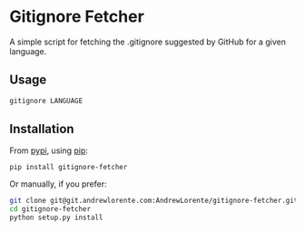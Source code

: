 # Gitignore Fetcher

A simple script for fetching the .gitignore suggested by GitHub for a given language.

## Usage

```Bash
gitignore LANGUAGE
```

## Installation

From [pypi](http://pypi.python.org/), using [pip](https://pip.pypa.io/en/stable/):

```
pip install gitignore-fetcher
```

Or manually, if you prefer:

```Bash
git clone git@git.andrewlorente.com:AndrewLorente/gitignore-fetcher.git
cd gitignore-fetcher
python setup.py install
```
